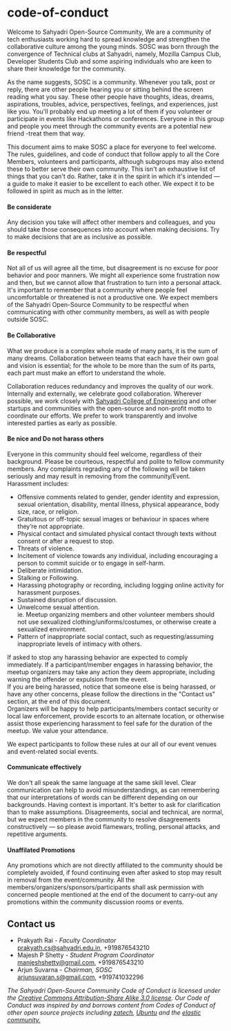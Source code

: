 # code-of-conduct

Welcome to Sahyadri Open-Source Community, We are a community of tech enthusiasts working hard to spread knowledge and strengthen the collaborative culture among the young minds. SOSC was born through the convergence of Technical clubs at Sahyadri, namely, Mozilla Campus Club, Developer Students Club and some aspiring individuals who are keen to share their knowledge for the community.

As the name suggests, SOSC is a community. Whenever you talk, post or reply, there are other people hearing you or sitting behind the screen reading what you say. These other people have thoughts, ideas, dreams, aspirations, troubles, advice, perspectives, feelings, and experiences, just like you. You'll probably end up meeting a lot of them if you volunteer or participate in events like Hackathons or conferences. Everyone in this group and people you meet through the community events are a potential new friend -treat them that way.

This document aims to make SOSC a place for everyone to feel welcome. The rules, guidelines, and code of conduct that follow apply to all the Core Members, volunteers and participants, although subgroups may also extend these to better serve their own community. This isn't an exhaustive list of things that you can't do. Rather, take it in the spirit in which it's intended — a guide to make it easier to be excellent to each other. We expect it to be followed in spirit as much as in the letter.

#### Be considerate
Any decision you take will affect other members and colleagues, and you should take those consequences into account when making decisions. Try to make decisions that are as inclusive as possible.
#### Be respectful
Not all of us will agree all the time, but disagreement is no excuse for poor behavior and poor manners. We might all experience some frustration now and then, but we cannot allow that frustration to turn into a personal attack. It's important to remember that a community where people feel uncomfortable or threatened is not a productive one. We expect members of the Sahyadri Open-Source Community to be respectful when communicating with other community members, as well as with people outside SOSC.
#### Be Collaborative 
What we produce is a complex whole made of many parts, it is the sum of many dreams. Collaboration between teams that each have their own goal and vision is essential; for the whole to be more than the sum of its parts, each part must make an effort to understand the whole.  
  
Collaboration reduces redundancy and improves the quality of our work. Internally and externally, we celebrate good collaboration. Wherever possible, we work closely with [Sahyadri College of Engineering](https://www.sahyadri.edu.in) and other startups and communities with the open-source and non-profit motto to coordinate our efforts. We prefer to work transparently and involve interested parties as early as possible.
#### Be nice and Do not harass others  
Everyone in this community should feel welcome, regardless of their background. Please be courteous, respectful and polite to fellow community members. Any complaints regrading any of the following will be taken seriously and may result in removing from the community/Event.  
Harassment includes:
- Offensive comments related to gender, gender identity and expression, sexual orientation, disability, mental illness,  physical appearance, body size, race, or religion.
- Gratuitous or off-topic sexual images or behaviour in spaces where they’re not appropriate.
- Physical contact and simulated physical contact through texts without consent or after a request to stop.
- Threats of violence.
- Incitement of violence towards any individual, including encouraging a person to commit suicide or to engage in self-harm.
- Deliberate intimidation.
- Stalking or Following.
- Harassing photography or recording, including logging online activity for harassment purposes.
- Sustained disruption of discussion.
- Unwelcome sexual attention.  
ie. Meetup organizing members and other volunteer members should not use sexualized clothing/uniforms/costumes, or otherwise create a sexualized environment. 
- Pattern of inappropriate social contact, such as requesting/assuming inappropriate levels of intimacy with others.

If asked to stop any harassing behavior are expected to comply immediately. If a participant/member engages in harassing behavior, the meetup organizers may take any action they deem appropriate, including warning the offender or expulsion from the event.  
If you are being harassed, notice that someone else is being harassed, or have any other concerns, please follow the directions in the "Contact us" section, at the end of this document.  
Organizers will be happy to help participants/members contact security or local law enforcement, provide escorts to an alternate location, or otherwise assist those experiencing harassment to feel safe for the duration of the meetup. We value your attendance.  
  
We expect participants to follow these rules at our all of our event venues and event-related social events.  
#### Communicate effectively
We don't all speak the same language at the same skill level. Clear communication can help to avoid misunderstandings, as can remembering that our interpretations of words can be different depending on our backgrounds. Having context is important. It's better to ask for clarification than to make assumptions. Disagreements, social and technical, are normal, but we expect members in the community to resolve disagreements constructively — so please avoid flamewars, trolling, personal attacks, and repetitive arguments.
#### Unaffilated Promotions
Any promotions which are not directly affiliated to the community should be completely avoided, if found continuing even after asked to stop may result in removal from the event/community. All the members/organizers/sponsors/participants shall ask permission with  concerned people mentioned at the end of the document to carry-out any promotions within the community discussion rooms or events.

## Contact us

- Prakyath Rai - _Faculty Coordinator_  
prakyath.cs@sahyadri.edu.in, +919876543210
- Majesh P Shetty - _Student Program Coordinator_  
manjeshshetty@gmail.com, +919876543210
- Arjun Suvarna - _Chairman, SOSC_  
arjunsuvaran.s@gmail.com, +919741032296

_The Sahyadri Open-Source Community Code of Conduct is licensed under the [Creative Commons Attribution-Share Alike 3.0 license](https://creativecommons.org/licenses/by-sa/3.0/). Our Code of Conduct was inspired by and borrows content from Codes of Conduct of other open source projects including [zatech](https://github.com/zatech/code-of-conduct), [Ubuntu](https://www.ubuntu.com/community/code-of-conduct) and the [elastic community.](https://www.elastic.co/community/codeofconduct)_










